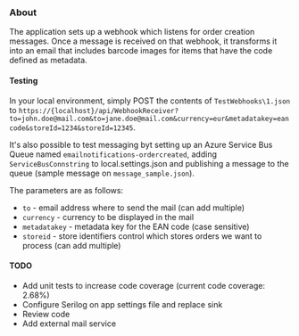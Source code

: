 ### About
The application sets up a webhook which listens for order creation messages. Once a message is received on that webhook, it transforms it into an email that includes barcode images for items that have the code defined as metadata.

#### Testing
In your local environment, simply POST the contents of `TestWebhooks\1.json` to `https://{localhost}/api/WebhookReceiver?to=john.doe@mail.com&to=jane.doe@mail.com&currency=eur&metadatakey=eancode&storeId=1234&storeId=12345`.

It's also possible to test messaging byt setting up an Azure Service Bus Queue named `emailnotifications-ordercreated`, adding `ServiceBusConnstring` to local.settings.json and publishing a message to the queue (sample message on `message_sample.json`).

The parameters are as follows:
- `to` - email address where to send the mail (can add multiple)
- `currency` - currency to be displayed in the mail
- `metadatakey` - metadata key for the EAN code (case sensitive)
- `storeid` - store identifiers control which stores orders we want to process (can add multiple)

#### TODO
- Add unit tests to increase code coverage (current code coverage: 2.68%)
- Configure Serilog on app settings file and replace sink
- Review code
- Add external mail service
